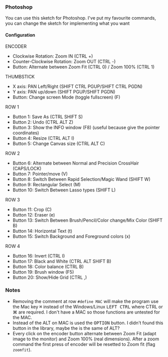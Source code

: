 ### Photoshop

You can use this sketch for Photoshop. I've put my favourite commands, you can change the sketch for implementing what you want

#### Configuration

ENCODER
- Clockwise Rotation: Zoom IN (CTRL +)
- Counter-Clockwise Rotation: Zoom OUT (CTRL -)
- Button: Alternate between Zoom Fit (CTRL 0) / Zoom 100% (CTRL 1)

THUMBSTICK
- X axis: PAN Left/Right (SHIFT CTRL PGUP/SHIFT CTRL PGDN)
- Y axis: PAN up/down (SHIFT PGUP/SHIFT PGDN)
- Button: Change screen Mode (toggle fullscreen) (F)

ROW 1
- Button 1: Save As (CTRL SHIFT S)
- Button 2: Undo (CTRL ALT Z)
- Button 3: Show the INFO window (F8) (useful because give the pointer coordinates)
- Button 4: Resize (CTRL ALT I)
- Button 5: Change Canvas size (CTRL ALT C)

ROW 2
- Button 6: Alternate between Normal and Precision CrossHair (CAPS/LOCK)
- Button 7: Pointer/move (V)
- Button 8: Switch Between Rapid Selection/Magic Wand (SHIFT W)
- Button 9: Rectangular Select (M)
- Button 10: Switch Between Lasso types (SHIFT L)

ROW 3
- Button 11: Crop (C)
- Button 12: Eraser (e)
- Button 13: Switch Between Brush/Pencil/Color change/Mix Color (SHIFT B)
- Button 14: Horizontal Text (t)
- Button 15: Switch Background and Foreground colors (x)

ROW 4
- Button 16: Invert (CTRL I)
- Button 17: Black and White (CTRL ALT SHIFT B)
- Button 18: Color balance (CTRL B)
- Button 19: Brush window (F5)
- Button 20: Show/Hide Grid (CTRL ,)

### Notes
- Removing the comment at row `#define MAC` will make the program use the Mac key <kbd>⌘</kbd> instead of the Windows/Linux <kbd>LEFT CTRL</kbd> where CTRL or ⌘ are required. I don't have a MAC so those functions are untested for the MAC.
- Instead of the ALT on MAC is used the <kbd>OPTION</kbd> button. I didn't found this button in the library, maybe the is the same of ALT?
- Every click on the encoder button alternate between Zoom Fit (adapt image to the monitor) and Zoom 100% (real dimensions). After a zoom command the first press of encoder will be resetted to Zoom fit (flag `zoomfit`).
